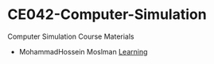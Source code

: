# CE042-Computer-Simulation
Computer Simulation Course Materials 
- MohammadHossein Moslman [Learning](https://github.com/mosalman1379/pythonExercise)